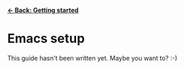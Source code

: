 [**&larr; Back: Getting started**](../introduction.md)

# Emacs setup

This guide hasn't been written yet. Maybe you want to? :-)
